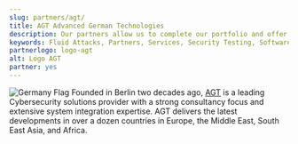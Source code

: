 ```yaml
---
slug: partners/agt/
title: AGT Advanced German Technologies
description: Our partners allow us to complete our portfolio and offer better security testing services. Get to know them and become one of them.
keywords: Fluid Attacks, Partners, Services, Security Testing, Software Development, Pentesting, Ethical Hacking
partnerlogo: logo-agt
alt: Logo AGT
partner: yes
---
```


![Germany
Flag](https://res.cloudinary.com/fluid-attacks/image/upload/v1620226924/airs/icons/germany-flag_toak5k.webp)
Founded in Berlin two decades ago, [AGT](http://agt-technology.com/) is
a leading Cybersecurity solutions provider with a strong consultancy
focus and extensive system integration expertise. AGT delivers the
latest developments in over a dozen countries in Europe, the Middle
East, South East Asia, and Africa.
